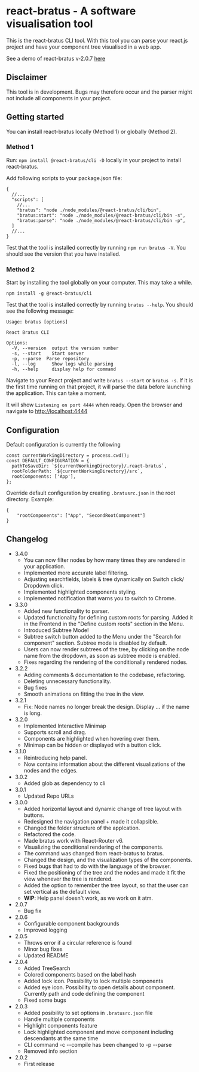 # react-bratus - A software visualisation tool

This is the react-bratus CLI tool. With this tool you can parse your react.js project and have your component tree visualised in a web app.

See a demo of react-bratus v-2.0.7 [here](https://www.youtube.com/watch?v=GBzsOTrZ304)

## Disclaimer

This tool is in development. Bugs may therefore occur and the parser might not include all components in your project.

## Getting started

You can install react-bratus locally (Method 1) or globally (Method 2).

### Method 1

Run: `npm install @react-bratus/cli -D` locally in your project to install react-bratus.

Add following scripts to your package.json file:

```(JSON)
{
  //...
  "scripts": [
    //...
    "bratus": "node ./node_modules/@react-bratus/cli/bin",
    "bratus:start": "node ./node_modules/@react-bratus/cli/bin -s",
    "bratus:parse": "node ./node_modules/@react-bratus/cli/bin -p",
  ]
  //...
}

```

Test that the tool is installed correctly by running `npm run bratus -V`. You should see the version that you have installed.

### Method 2

Start by installing the tool globally on your computer. This may take a while.

`npm install -g @react-bratus/cli`

Test that the tool is installed correctly by running `bratus --help`. You should see the following message:

```(text)
Usage: bratus [options]

React Bratus CLI

Options:
  -V, --version  output the version number
  -s, --start    Start server
  -p, --parse  Parse repository
  -l, --log      Show logs while parsing
  -h, --help     display help for command
```

Navigate to your React project and write `bratus --start` or `bratus -s`. If it is the first time running on that project, it will parse the data before launching the application. This can take a moment.

It will show `Listening on port 4444` when ready. Open the browser and navigate to [http://localhost:4444](http://localhost:4444)

## Configuration

Default configuration is currently the following

```(Typescript)
const currentWorkingDirectory = process.cwd();
const DEFAULT_CONFIGURATION = {
  pathToSaveDir: `${currentWorkingDirectory}/.react-bratus`,
  rootFolderPath: `${currentWorkingDirectory}/src`,
  rootComponents: ['App'],
};
```

Override default configuration by creating `.bratusrc.json` in the root directory. Example:

```(json)
{
    "rootComponents": ["App", "SecondRootComponent"]
}
```

## Changelog

- 3.4.0
  - You can now filter nodes by how many times they are rendered in your application.
  - Implemented more accurate label filtering.
  - Adjusting searchfields, labels & tree dynamically on Switch click/ Dropdown click.
  - Implemented highlighted components styling.
  - Implemented notification that warns you to switch to Chrome.
- 3.3.0
  - Added new functionality to parser.
  - Updated functionality for defining custom roots for parsing. Added it in the Frontend in the "Define custom roots" section in the Menu.
  - Introduced Subtree Mode!
  - Subtree switch button added to the Menu under the "Search for component" section. Subtree mode is disabled by default.
  - Users can now render subtrees of the tree, by clicking on the node name from the dropdown, as soon as subtree mode is enabled.
  - Fixes regarding the rendering of the conditionally rendered nodes.
- 3.2.2
  - Adding comments & documentation to the codebase, refactoring.
  - Deleting unnecessary functionality.
  - Bug fixes
  - Smooth animations on fitting the tree in the view.
- 3.2.1
  - Fix: Node names no longer break the design. Display ... if the name is long.
- 3.2.0
  - Implemented Interactive Minimap
  - Supports scroll and drag.
  - Components are highlighted when hovering over them.
  - Minimap can be hidden or displayed with a button click.
- 3.1.0
  - Reintroducing help panel.
  - Now contains information about the different visualizations of the nodes and the edges.
- 3.0.2
  - Added glob as dependency to cli
- 3.0.1
  - Updated Repo URLs
- 3.0.0
  - Added horizontal layout and dynamic change of tree layout with buttons.
  - Redesigned the navigation panel + made it collapsible.
  - Changed the folder structure of the applcation.
  - Refactored the code.
  - Made bratus work with React-Router v6.
  - Visualizing the conditional rendering of the components.
  - The command was changed from react-bratus to bratus.
  - Changed the design, and the visualization types of the components.
  - Fixed bugs that had to do with the language of the browser.
  - Fixed the positioning of the tree and the nodes and made it fit the view whenever the tree is rendered.
  - Added the option to remember the tree layout, so that the user can set vertical as the default view.
  - **WIP**: Help panel doesn't work, as we work on it atm.
- 2.0.7
  - Bug fix
- 2.0.6
  - Configurable component backgrounds
  - Improved logging
- 2.0.5
  - Throws error if a circular reference is found
  - Minor bug fixes
  - Updated README
- 2.0.4
  - Added TreeSearch
  - Colored components based on the label hash
  - Added lock icon. Possibility to lock multiple components
  - Added eye icon. Possibility to open details about component. Currently path and code defining the component
  - Fixed some bugs
- 2.0.3
  - Added posibility to set options in `.bratusrc.json` file
  - Handle multiple components
  - Highlight components feature
  - Lock highlighted component and move component including descendants at the same time
  - CLI command -c --compile has been changed to -p --parse
  - Removed info section
- 2.0.2
  - First release
